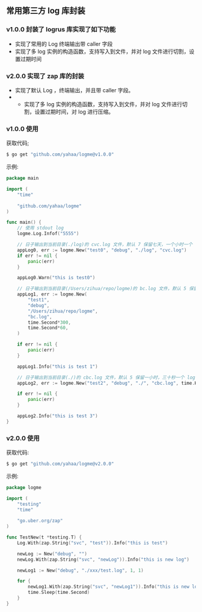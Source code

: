 ## 常用第三方 log 库封装

### v1.0.0 封装了 logrus 库实现了如下功能

* 实现了常用的 Log 终端输出带 caller 字段
* 实现了多 log 实例的构造函数，支持写入到文件，并对 log 文件进行切割，设置过期时间

### v2.0.0 实现了 zap 库的封装
* 实现了默认 Log ，终端输出，并且带 caller 字段。
* * 实现了多 log 实例的构造函数，支持写入到文件，并对 log 文件进行切割，设置过期时间，对 log 进行压缩。

### v1.0.0 使用

获取代码;

```bash
$ go get "github.com/yahaa/logme@v1.0.0"
```

示例:

```go
package main

import (
	"time"
	
	"github.com/yahaa/logme"
)

func main() {
	// 使用 stdout log
	logme.Log.Infof("5555")

	// 日子输出到当前目录(./log)的 cvc.log 文件，默认 7 保留七天，一个小时一个 log 文件（要确保 ./log 文件存在)
	appLog0, err := logme.New("test0", "debug", "./log", "cvc.log")
	if err != nil {
		panic(err)
	}

	appLog0.Warn("this is test0")

	// 日子输出到当前目录(/Users/zihua/repo/logme)的 bc.log 文件，默认 5 保留五分钟，一分钟一个 log 文件（要确保目录存在)
	appLog1, err := logme.New(
		"test1",
		"debug",
		"/Users/zihua/repo/logme",
		"bc.log",
		time.Second*300,
		time.Second*60,
	)

	if err != nil {
		panic(err)
	}

	appLog1.Info("this is test 1")

	// 日子输出到当前目录(./)的 cbc.log 文件，默认 5 保留一小时，三十秒一个 log 文件（要确保目录存在)
	appLog2, err := logme.New("test2", "debug", "./", "cbc.log", time.Hour, time.Second*30)

	if err != nil {
		panic(err)
	}

	appLog2.Info("this is test 3")
}
```

### v2.0.0 使用

获取代码:
```bash
$ go get "github.com/yahaa/logme@v2.0.0"
```

示例:
```go
package logme

import (
	"testing"
	"time"
	
	"go.uber.org/zap"
)

func TestNew(t *testing.T) {
	Log.With(zap.String("svc", "test")).Info("this is test")

	newLog := New("debug", "")
	newLog.With(zap.String("svc", "newLog")).Info("this is new log")

	newLog1 := New("debug", "./xxx/test.log", 1, 1)

	for {
		newLog1.With(zap.String("svc", "newLog1")).Info("this is new log 1")
		time.Sleep(time.Second)
	}
}

```